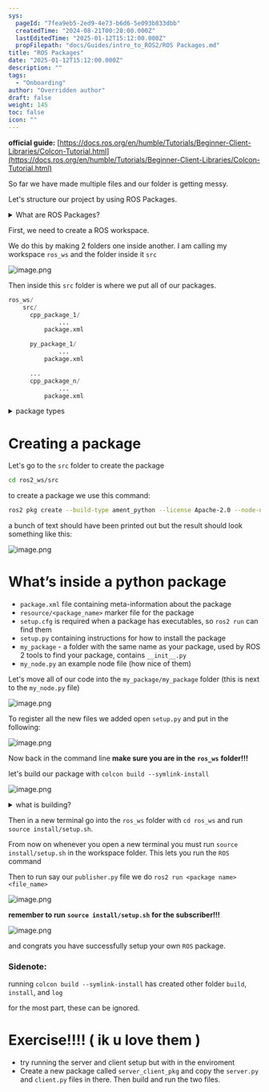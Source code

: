 ```yaml
---
sys:
  pageId: "7fea9eb5-2ed9-4e73-b6d6-5e093b833dbb"
  createdTime: "2024-08-21T00:28:00.000Z"
  lastEditedTime: "2025-01-12T15:12:00.000Z"
  propFilepath: "docs/Guides/intro_to_ROS2/ROS Packages.md"
title: "ROS Packages"
date: "2025-01-12T15:12:00.000Z"
description: ""
tags:
  - "Onboarding"
author: "Overridden author"
draft: false
weight: 145
toc: false
icon: ""
---
```


**official guide:** [https://docs.ros.org/en/humble/Tutorials/Beginner-Client-Libraries/Colcon-Tutorial.html](https://docs.ros.org/en/humble/Tutorials/Beginner-Client-Libraries/Colcon-Tutorial.html)

So far we have made multiple files and our folder is getting messy.

Let's structure our project by using ROS Packages.

<details>

<summary>What are ROS Packages?</summary>

ROS Packages are, as the name implies, packages of code that are highly sharable between ROS developers.

They consist of a folder, `package.xml` file, and source code

```python
      cpp_package_1/
		      ... imagine much code files here ..
          package.xml
```

</details>

First, we need to create a ROS workspace.

We do this by making 2 folders one inside another. I am calling my workspace `ros_ws` and the folder inside it `src`

![image.png](https://prod-files-secure.s3.us-west-2.amazonaws.com/d518164a-d88e-44d1-a4ee-3adb3bd8bce0/70706947-fd18-4537-a67b-e12946812d31/image.png?X-Amz-Algorithm=AWS4-HMAC-SHA256&X-Amz-Content-Sha256=UNSIGNED-PAYLOAD&X-Amz-Credential=ASIAZI2LB4667Z62QZWH%2F20250626%2Fus-west-2%2Fs3%2Faws4_request&X-Amz-Date=20250626T081249Z&X-Amz-Expires=3600&X-Amz-Security-Token=IQoJb3JpZ2luX2VjEGAaCXVzLXdlc3QtMiJGMEQCIHFzX79lbuSXEYcN7UH2nSVbBsIApejkU5Ue26DOyCJsAiBNV0Z6MkKuH7MN6Dl1QAl3gwDGGH%2FS5UFhZwA%2BoG8F%2Fyr%2FAwhYEAAaDDYzNzQyMzE4MzgwNSIM0jd%2BKEtg7u4bn%2FadKtwDgK8Ak7xy6osdUuGsPgutfrE4or3Z6RNG%2Fg7hrJHimMSI6qafv%2B1%2BgI4fcHakZVQ%2B9Uv8Vfg5TsolWF%2FuygHcAZnwKSQZAyU%2F%2FY5%2BAvrABTH%2BFutavN3%2BWDWcZ0yKbGppkR%2FpcUSY0SLL1urWkZAdiFolHPA2wnh%2FBoQxu3KU73wwUXAh2w1kmUBwmPIReobyqfot5ycPS%2FHIJBQvHTAr%2FfLL1S6RtRmMKk9tLpCwOzBGLOTpOJmZoMejsKJxa2k4Y0YSBoWig4qUNbseMg5yeIYcQMC%2FFDjFpTMInC10g2edaA8fnLYmBUKQmHziL7BrpoacYVVZ19JEbW%2BHXDgyxs3W8yPB%2BvQQYu2Wvw%2FfyeHWQaw49n7C7n1pBQTAFJIhxjziYZMRJzjU27E%2FqbqZqy1IK1bfUTor%2FNnebuO4K5Er9Iv1ZXm7Q2OgtirgvLrJGuYC7YKOQa1QR%2Fmu84C%2BBTfmCguBt%2FCrHarf9tMPmwsfkMM4Mq3tkFQTG4QpulAkOg3ZHDtPXFX7%2Flavm5NeIXDBG3q5Zp9AMBgmBgAaJNERxVhyfxa%2BguLsu6tm00n65g8tF0mvShHb0XpWoJE494MHGtcTGUpS%2FB1%2FBgiBO16KN1Bgs0BPTZtOZyww%2BenzwgY6pgFLA5aoUbjF6BQ0q0FF7KIXOjDhRFrAWeioosd1ZKlynuCpajdg3%2F732bCVNKBuBd1ZRp0qY1mM%2BzFZOwLhd8AYYRNF7aJabN9gqjOb12Ie0DoN4WEhDBLt9S80%2FNxdBsiLSIKD8mO2RXms3Os2%2BGpWixj1j4WxbcY%2FtB4%2BK31KZApApybhnIVa01pXZBpO9SplDXW0pxdhVRaLmlrEqGxK6qyL0sQK&X-Amz-Signature=e522f35e619232acc2fe3dfd444fec6ce58d90122f05b1ec3eb17b30cb639f89&X-Amz-SignedHeaders=host&x-amz-checksum-mode=ENABLED&x-id=GetObject)

Then inside this `src` folder is where we put all of our packages.

```python
ros_ws/
    src/
      cpp_package_1/
		      ...
          package.xml

      py_package_1/
		      ...
          package.xml

      ...
      cpp_package_n/
		      ...
          package.xml

```

<details>

<summary>package types</summary>

packages can be either `C++` or python.

the intern file structure is different for each but for this guide we will stick to creating python packages

</details>

# Creating a package

Let's go to the `src` folder to create the package

```bash
cd ros2_ws/src
```

to create a package we use this command:

```bash
ros2 pkg create --build-type ament_python --license Apache-2.0 --node-name my_node my_package
```

a bunch of text should have been printed out but the result should look something like this:

![image.png](https://prod-files-secure.s3.us-west-2.amazonaws.com/d518164a-d88e-44d1-a4ee-3adb3bd8bce0/e6cf1e3f-8512-4a3e-b131-079f800bf3e8/image.png?X-Amz-Algorithm=AWS4-HMAC-SHA256&X-Amz-Content-Sha256=UNSIGNED-PAYLOAD&X-Amz-Credential=ASIAZI2LB4667Z62QZWH%2F20250626%2Fus-west-2%2Fs3%2Faws4_request&X-Amz-Date=20250626T081249Z&X-Amz-Expires=3600&X-Amz-Security-Token=IQoJb3JpZ2luX2VjEGAaCXVzLXdlc3QtMiJGMEQCIHFzX79lbuSXEYcN7UH2nSVbBsIApejkU5Ue26DOyCJsAiBNV0Z6MkKuH7MN6Dl1QAl3gwDGGH%2FS5UFhZwA%2BoG8F%2Fyr%2FAwhYEAAaDDYzNzQyMzE4MzgwNSIM0jd%2BKEtg7u4bn%2FadKtwDgK8Ak7xy6osdUuGsPgutfrE4or3Z6RNG%2Fg7hrJHimMSI6qafv%2B1%2BgI4fcHakZVQ%2B9Uv8Vfg5TsolWF%2FuygHcAZnwKSQZAyU%2F%2FY5%2BAvrABTH%2BFutavN3%2BWDWcZ0yKbGppkR%2FpcUSY0SLL1urWkZAdiFolHPA2wnh%2FBoQxu3KU73wwUXAh2w1kmUBwmPIReobyqfot5ycPS%2FHIJBQvHTAr%2FfLL1S6RtRmMKk9tLpCwOzBGLOTpOJmZoMejsKJxa2k4Y0YSBoWig4qUNbseMg5yeIYcQMC%2FFDjFpTMInC10g2edaA8fnLYmBUKQmHziL7BrpoacYVVZ19JEbW%2BHXDgyxs3W8yPB%2BvQQYu2Wvw%2FfyeHWQaw49n7C7n1pBQTAFJIhxjziYZMRJzjU27E%2FqbqZqy1IK1bfUTor%2FNnebuO4K5Er9Iv1ZXm7Q2OgtirgvLrJGuYC7YKOQa1QR%2Fmu84C%2BBTfmCguBt%2FCrHarf9tMPmwsfkMM4Mq3tkFQTG4QpulAkOg3ZHDtPXFX7%2Flavm5NeIXDBG3q5Zp9AMBgmBgAaJNERxVhyfxa%2BguLsu6tm00n65g8tF0mvShHb0XpWoJE494MHGtcTGUpS%2FB1%2FBgiBO16KN1Bgs0BPTZtOZyww%2BenzwgY6pgFLA5aoUbjF6BQ0q0FF7KIXOjDhRFrAWeioosd1ZKlynuCpajdg3%2F732bCVNKBuBd1ZRp0qY1mM%2BzFZOwLhd8AYYRNF7aJabN9gqjOb12Ie0DoN4WEhDBLt9S80%2FNxdBsiLSIKD8mO2RXms3Os2%2BGpWixj1j4WxbcY%2FtB4%2BK31KZApApybhnIVa01pXZBpO9SplDXW0pxdhVRaLmlrEqGxK6qyL0sQK&X-Amz-Signature=f7e178623719e973519194f3855080477bb7e0b15ee6d53e39b409d8f05c1805&X-Amz-SignedHeaders=host&x-amz-checksum-mode=ENABLED&x-id=GetObject)

# What’s inside a python package

- `package.xml` file containing meta-information about the package
- `resource/<package_name>` marker file for the package
- `setup.cfg` is required when a package has executables, so `ros2 run` can find them
- `setup.py` containing instructions for how to install the package
- `my_package` - a folder with the same name as your package, used by ROS 2 tools to find your package, contains `__init__.py`
- `my_node.py` an example node file (how nice of them)

Let's move all of our code into the `my_package/my_package` folder (this is next to the `my_node.py` file)

![image.png](https://prod-files-secure.s3.us-west-2.amazonaws.com/d518164a-d88e-44d1-a4ee-3adb3bd8bce0/9ce58f11-0da9-4d3e-b86d-506a9685d378/image.png?X-Amz-Algorithm=AWS4-HMAC-SHA256&X-Amz-Content-Sha256=UNSIGNED-PAYLOAD&X-Amz-Credential=ASIAZI2LB4667Z62QZWH%2F20250626%2Fus-west-2%2Fs3%2Faws4_request&X-Amz-Date=20250626T081249Z&X-Amz-Expires=3600&X-Amz-Security-Token=IQoJb3JpZ2luX2VjEGAaCXVzLXdlc3QtMiJGMEQCIHFzX79lbuSXEYcN7UH2nSVbBsIApejkU5Ue26DOyCJsAiBNV0Z6MkKuH7MN6Dl1QAl3gwDGGH%2FS5UFhZwA%2BoG8F%2Fyr%2FAwhYEAAaDDYzNzQyMzE4MzgwNSIM0jd%2BKEtg7u4bn%2FadKtwDgK8Ak7xy6osdUuGsPgutfrE4or3Z6RNG%2Fg7hrJHimMSI6qafv%2B1%2BgI4fcHakZVQ%2B9Uv8Vfg5TsolWF%2FuygHcAZnwKSQZAyU%2F%2FY5%2BAvrABTH%2BFutavN3%2BWDWcZ0yKbGppkR%2FpcUSY0SLL1urWkZAdiFolHPA2wnh%2FBoQxu3KU73wwUXAh2w1kmUBwmPIReobyqfot5ycPS%2FHIJBQvHTAr%2FfLL1S6RtRmMKk9tLpCwOzBGLOTpOJmZoMejsKJxa2k4Y0YSBoWig4qUNbseMg5yeIYcQMC%2FFDjFpTMInC10g2edaA8fnLYmBUKQmHziL7BrpoacYVVZ19JEbW%2BHXDgyxs3W8yPB%2BvQQYu2Wvw%2FfyeHWQaw49n7C7n1pBQTAFJIhxjziYZMRJzjU27E%2FqbqZqy1IK1bfUTor%2FNnebuO4K5Er9Iv1ZXm7Q2OgtirgvLrJGuYC7YKOQa1QR%2Fmu84C%2BBTfmCguBt%2FCrHarf9tMPmwsfkMM4Mq3tkFQTG4QpulAkOg3ZHDtPXFX7%2Flavm5NeIXDBG3q5Zp9AMBgmBgAaJNERxVhyfxa%2BguLsu6tm00n65g8tF0mvShHb0XpWoJE494MHGtcTGUpS%2FB1%2FBgiBO16KN1Bgs0BPTZtOZyww%2BenzwgY6pgFLA5aoUbjF6BQ0q0FF7KIXOjDhRFrAWeioosd1ZKlynuCpajdg3%2F732bCVNKBuBd1ZRp0qY1mM%2BzFZOwLhd8AYYRNF7aJabN9gqjOb12Ie0DoN4WEhDBLt9S80%2FNxdBsiLSIKD8mO2RXms3Os2%2BGpWixj1j4WxbcY%2FtB4%2BK31KZApApybhnIVa01pXZBpO9SplDXW0pxdhVRaLmlrEqGxK6qyL0sQK&X-Amz-Signature=e953d93f8e5ada07439a8c119be418b8623f3c3a5ec5653ecadf76c9ce204280&X-Amz-SignedHeaders=host&x-amz-checksum-mode=ENABLED&x-id=GetObject)

To register all the new files we added open `setup.py` and put in the following:

![image.png](https://prod-files-secure.s3.us-west-2.amazonaws.com/d518164a-d88e-44d1-a4ee-3adb3bd8bce0/1cd7c262-4cae-4496-9d75-c178537d24a2/image.png?X-Amz-Algorithm=AWS4-HMAC-SHA256&X-Amz-Content-Sha256=UNSIGNED-PAYLOAD&X-Amz-Credential=ASIAZI2LB4667Z62QZWH%2F20250626%2Fus-west-2%2Fs3%2Faws4_request&X-Amz-Date=20250626T081249Z&X-Amz-Expires=3600&X-Amz-Security-Token=IQoJb3JpZ2luX2VjEGAaCXVzLXdlc3QtMiJGMEQCIHFzX79lbuSXEYcN7UH2nSVbBsIApejkU5Ue26DOyCJsAiBNV0Z6MkKuH7MN6Dl1QAl3gwDGGH%2FS5UFhZwA%2BoG8F%2Fyr%2FAwhYEAAaDDYzNzQyMzE4MzgwNSIM0jd%2BKEtg7u4bn%2FadKtwDgK8Ak7xy6osdUuGsPgutfrE4or3Z6RNG%2Fg7hrJHimMSI6qafv%2B1%2BgI4fcHakZVQ%2B9Uv8Vfg5TsolWF%2FuygHcAZnwKSQZAyU%2F%2FY5%2BAvrABTH%2BFutavN3%2BWDWcZ0yKbGppkR%2FpcUSY0SLL1urWkZAdiFolHPA2wnh%2FBoQxu3KU73wwUXAh2w1kmUBwmPIReobyqfot5ycPS%2FHIJBQvHTAr%2FfLL1S6RtRmMKk9tLpCwOzBGLOTpOJmZoMejsKJxa2k4Y0YSBoWig4qUNbseMg5yeIYcQMC%2FFDjFpTMInC10g2edaA8fnLYmBUKQmHziL7BrpoacYVVZ19JEbW%2BHXDgyxs3W8yPB%2BvQQYu2Wvw%2FfyeHWQaw49n7C7n1pBQTAFJIhxjziYZMRJzjU27E%2FqbqZqy1IK1bfUTor%2FNnebuO4K5Er9Iv1ZXm7Q2OgtirgvLrJGuYC7YKOQa1QR%2Fmu84C%2BBTfmCguBt%2FCrHarf9tMPmwsfkMM4Mq3tkFQTG4QpulAkOg3ZHDtPXFX7%2Flavm5NeIXDBG3q5Zp9AMBgmBgAaJNERxVhyfxa%2BguLsu6tm00n65g8tF0mvShHb0XpWoJE494MHGtcTGUpS%2FB1%2FBgiBO16KN1Bgs0BPTZtOZyww%2BenzwgY6pgFLA5aoUbjF6BQ0q0FF7KIXOjDhRFrAWeioosd1ZKlynuCpajdg3%2F732bCVNKBuBd1ZRp0qY1mM%2BzFZOwLhd8AYYRNF7aJabN9gqjOb12Ie0DoN4WEhDBLt9S80%2FNxdBsiLSIKD8mO2RXms3Os2%2BGpWixj1j4WxbcY%2FtB4%2BK31KZApApybhnIVa01pXZBpO9SplDXW0pxdhVRaLmlrEqGxK6qyL0sQK&X-Amz-Signature=d81c116f1448746e47a235f1582e5c7d7c06f6a7fcf59849837eaf0c24ca9e25&X-Amz-SignedHeaders=host&x-amz-checksum-mode=ENABLED&x-id=GetObject)

Now back in the command line **make sure you are in the** **`ros_ws`** **folder!!!**

let's build our package with `colcon build --symlink-install`

![image.png](https://prod-files-secure.s3.us-west-2.amazonaws.com/d518164a-d88e-44d1-a4ee-3adb3bd8bce0/2f2a0d27-b173-48fd-b189-5f5c0ce65619/image.png?X-Amz-Algorithm=AWS4-HMAC-SHA256&X-Amz-Content-Sha256=UNSIGNED-PAYLOAD&X-Amz-Credential=ASIAZI2LB4667Z62QZWH%2F20250626%2Fus-west-2%2Fs3%2Faws4_request&X-Amz-Date=20250626T081249Z&X-Amz-Expires=3600&X-Amz-Security-Token=IQoJb3JpZ2luX2VjEGAaCXVzLXdlc3QtMiJGMEQCIHFzX79lbuSXEYcN7UH2nSVbBsIApejkU5Ue26DOyCJsAiBNV0Z6MkKuH7MN6Dl1QAl3gwDGGH%2FS5UFhZwA%2BoG8F%2Fyr%2FAwhYEAAaDDYzNzQyMzE4MzgwNSIM0jd%2BKEtg7u4bn%2FadKtwDgK8Ak7xy6osdUuGsPgutfrE4or3Z6RNG%2Fg7hrJHimMSI6qafv%2B1%2BgI4fcHakZVQ%2B9Uv8Vfg5TsolWF%2FuygHcAZnwKSQZAyU%2F%2FY5%2BAvrABTH%2BFutavN3%2BWDWcZ0yKbGppkR%2FpcUSY0SLL1urWkZAdiFolHPA2wnh%2FBoQxu3KU73wwUXAh2w1kmUBwmPIReobyqfot5ycPS%2FHIJBQvHTAr%2FfLL1S6RtRmMKk9tLpCwOzBGLOTpOJmZoMejsKJxa2k4Y0YSBoWig4qUNbseMg5yeIYcQMC%2FFDjFpTMInC10g2edaA8fnLYmBUKQmHziL7BrpoacYVVZ19JEbW%2BHXDgyxs3W8yPB%2BvQQYu2Wvw%2FfyeHWQaw49n7C7n1pBQTAFJIhxjziYZMRJzjU27E%2FqbqZqy1IK1bfUTor%2FNnebuO4K5Er9Iv1ZXm7Q2OgtirgvLrJGuYC7YKOQa1QR%2Fmu84C%2BBTfmCguBt%2FCrHarf9tMPmwsfkMM4Mq3tkFQTG4QpulAkOg3ZHDtPXFX7%2Flavm5NeIXDBG3q5Zp9AMBgmBgAaJNERxVhyfxa%2BguLsu6tm00n65g8tF0mvShHb0XpWoJE494MHGtcTGUpS%2FB1%2FBgiBO16KN1Bgs0BPTZtOZyww%2BenzwgY6pgFLA5aoUbjF6BQ0q0FF7KIXOjDhRFrAWeioosd1ZKlynuCpajdg3%2F732bCVNKBuBd1ZRp0qY1mM%2BzFZOwLhd8AYYRNF7aJabN9gqjOb12Ie0DoN4WEhDBLt9S80%2FNxdBsiLSIKD8mO2RXms3Os2%2BGpWixj1j4WxbcY%2FtB4%2BK31KZApApybhnIVa01pXZBpO9SplDXW0pxdhVRaLmlrEqGxK6qyL0sQK&X-Amz-Signature=c1e61fde9c6d78d830dfb6e172bb80e18595a594291ca46b19d085b740a33c8c&X-Amz-SignedHeaders=host&x-amz-checksum-mode=ENABLED&x-id=GetObject)

<details>

<summary>what is building?</summary>

if you are a CS major at Rose-Hulman you will learn the answer to this in CSSE132

but TLDR; is it combines all the code files into one program that can be run easily 

</details>

Then in a new terminal go into the `ros_ws` folder with `cd ros_ws` and run `source install/setup.sh`. 

From now on whenever you open a new terminal you must run `source install/setup.sh` in the workspace folder. This lets you run the `ROS` command

Then to run say our `publisher.py` file we do `ros2 run <package name> <file_name>`

![image.png](https://prod-files-secure.s3.us-west-2.amazonaws.com/d518164a-d88e-44d1-a4ee-3adb3bd8bce0/4f4b1219-3a44-4632-aa0a-ce3471699f59/image.png?X-Amz-Algorithm=AWS4-HMAC-SHA256&X-Amz-Content-Sha256=UNSIGNED-PAYLOAD&X-Amz-Credential=ASIAZI2LB4667Z62QZWH%2F20250626%2Fus-west-2%2Fs3%2Faws4_request&X-Amz-Date=20250626T081249Z&X-Amz-Expires=3600&X-Amz-Security-Token=IQoJb3JpZ2luX2VjEGAaCXVzLXdlc3QtMiJGMEQCIHFzX79lbuSXEYcN7UH2nSVbBsIApejkU5Ue26DOyCJsAiBNV0Z6MkKuH7MN6Dl1QAl3gwDGGH%2FS5UFhZwA%2BoG8F%2Fyr%2FAwhYEAAaDDYzNzQyMzE4MzgwNSIM0jd%2BKEtg7u4bn%2FadKtwDgK8Ak7xy6osdUuGsPgutfrE4or3Z6RNG%2Fg7hrJHimMSI6qafv%2B1%2BgI4fcHakZVQ%2B9Uv8Vfg5TsolWF%2FuygHcAZnwKSQZAyU%2F%2FY5%2BAvrABTH%2BFutavN3%2BWDWcZ0yKbGppkR%2FpcUSY0SLL1urWkZAdiFolHPA2wnh%2FBoQxu3KU73wwUXAh2w1kmUBwmPIReobyqfot5ycPS%2FHIJBQvHTAr%2FfLL1S6RtRmMKk9tLpCwOzBGLOTpOJmZoMejsKJxa2k4Y0YSBoWig4qUNbseMg5yeIYcQMC%2FFDjFpTMInC10g2edaA8fnLYmBUKQmHziL7BrpoacYVVZ19JEbW%2BHXDgyxs3W8yPB%2BvQQYu2Wvw%2FfyeHWQaw49n7C7n1pBQTAFJIhxjziYZMRJzjU27E%2FqbqZqy1IK1bfUTor%2FNnebuO4K5Er9Iv1ZXm7Q2OgtirgvLrJGuYC7YKOQa1QR%2Fmu84C%2BBTfmCguBt%2FCrHarf9tMPmwsfkMM4Mq3tkFQTG4QpulAkOg3ZHDtPXFX7%2Flavm5NeIXDBG3q5Zp9AMBgmBgAaJNERxVhyfxa%2BguLsu6tm00n65g8tF0mvShHb0XpWoJE494MHGtcTGUpS%2FB1%2FBgiBO16KN1Bgs0BPTZtOZyww%2BenzwgY6pgFLA5aoUbjF6BQ0q0FF7KIXOjDhRFrAWeioosd1ZKlynuCpajdg3%2F732bCVNKBuBd1ZRp0qY1mM%2BzFZOwLhd8AYYRNF7aJabN9gqjOb12Ie0DoN4WEhDBLt9S80%2FNxdBsiLSIKD8mO2RXms3Os2%2BGpWixj1j4WxbcY%2FtB4%2BK31KZApApybhnIVa01pXZBpO9SplDXW0pxdhVRaLmlrEqGxK6qyL0sQK&X-Amz-Signature=b2c3a5aee7bd5ea63978a84e460aca3632e1094c3945412fc0930d3dd14fc1ad&X-Amz-SignedHeaders=host&x-amz-checksum-mode=ENABLED&x-id=GetObject)

**remember to run** **`source install/setup.sh`** **for the subscriber!!!**

![image.png](https://prod-files-secure.s3.us-west-2.amazonaws.com/d518164a-d88e-44d1-a4ee-3adb3bd8bce0/02121119-dad4-49ec-8356-c956108b4243/image.png?X-Amz-Algorithm=AWS4-HMAC-SHA256&X-Amz-Content-Sha256=UNSIGNED-PAYLOAD&X-Amz-Credential=ASIAZI2LB4667Z62QZWH%2F20250626%2Fus-west-2%2Fs3%2Faws4_request&X-Amz-Date=20250626T081249Z&X-Amz-Expires=3600&X-Amz-Security-Token=IQoJb3JpZ2luX2VjEGAaCXVzLXdlc3QtMiJGMEQCIHFzX79lbuSXEYcN7UH2nSVbBsIApejkU5Ue26DOyCJsAiBNV0Z6MkKuH7MN6Dl1QAl3gwDGGH%2FS5UFhZwA%2BoG8F%2Fyr%2FAwhYEAAaDDYzNzQyMzE4MzgwNSIM0jd%2BKEtg7u4bn%2FadKtwDgK8Ak7xy6osdUuGsPgutfrE4or3Z6RNG%2Fg7hrJHimMSI6qafv%2B1%2BgI4fcHakZVQ%2B9Uv8Vfg5TsolWF%2FuygHcAZnwKSQZAyU%2F%2FY5%2BAvrABTH%2BFutavN3%2BWDWcZ0yKbGppkR%2FpcUSY0SLL1urWkZAdiFolHPA2wnh%2FBoQxu3KU73wwUXAh2w1kmUBwmPIReobyqfot5ycPS%2FHIJBQvHTAr%2FfLL1S6RtRmMKk9tLpCwOzBGLOTpOJmZoMejsKJxa2k4Y0YSBoWig4qUNbseMg5yeIYcQMC%2FFDjFpTMInC10g2edaA8fnLYmBUKQmHziL7BrpoacYVVZ19JEbW%2BHXDgyxs3W8yPB%2BvQQYu2Wvw%2FfyeHWQaw49n7C7n1pBQTAFJIhxjziYZMRJzjU27E%2FqbqZqy1IK1bfUTor%2FNnebuO4K5Er9Iv1ZXm7Q2OgtirgvLrJGuYC7YKOQa1QR%2Fmu84C%2BBTfmCguBt%2FCrHarf9tMPmwsfkMM4Mq3tkFQTG4QpulAkOg3ZHDtPXFX7%2Flavm5NeIXDBG3q5Zp9AMBgmBgAaJNERxVhyfxa%2BguLsu6tm00n65g8tF0mvShHb0XpWoJE494MHGtcTGUpS%2FB1%2FBgiBO16KN1Bgs0BPTZtOZyww%2BenzwgY6pgFLA5aoUbjF6BQ0q0FF7KIXOjDhRFrAWeioosd1ZKlynuCpajdg3%2F732bCVNKBuBd1ZRp0qY1mM%2BzFZOwLhd8AYYRNF7aJabN9gqjOb12Ie0DoN4WEhDBLt9S80%2FNxdBsiLSIKD8mO2RXms3Os2%2BGpWixj1j4WxbcY%2FtB4%2BK31KZApApybhnIVa01pXZBpO9SplDXW0pxdhVRaLmlrEqGxK6qyL0sQK&X-Amz-Signature=59e64b2354a908b34b0c253cbe144583d232007f441a2c13532b315b6a42316e&X-Amz-SignedHeaders=host&x-amz-checksum-mode=ENABLED&x-id=GetObject)

and congrats you have successfully setup your own `ROS` package.

### Sidenote:

running `colcon build --symlink-install` has created other folder `build`, `install`, and `log`

for the most part, these can be ignored.

# Exercise!!!! ( ik u love them )

- try running the server and client setup but with in the enviroment
- Create a new package called `server_client_pkg` and copy the `server.py` and `client.py` files in there. Then build and run the two files.
